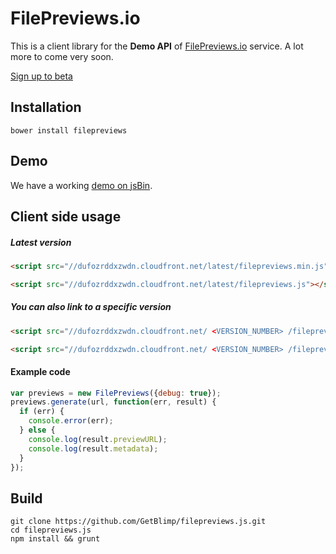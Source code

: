 # FilePreviews.io
This is a client library for the **Demo API** of [FilePreviews.io](http://filepreviews.io) service. A lot more to come very soon.

[Sign up to beta](http://eepurl.com/To0U1)

## Installation
```
bower install filepreviews
```

## Demo
We have a working [demo on jsBin](http://jsbin.com/losaf/39/edit?js,output).

## Client side usage

##### Latest version
```html
<script src="//dufozrddxzwdn.cloudfront.net/latest/filepreviews.min.js"></script>
```
```html
<script src="//dufozrddxzwdn.cloudfront.net/latest/filepreviews.js"></script>
```

##### You can also link to a specific version
```html
<script src="//dufozrddxzwdn.cloudfront.net/ <VERSION_NUMBER> /filepreviews.min.js"></script>
```
```html
<script src="//dufozrddxzwdn.cloudfront.net/ <VERSION_NUMBER> /filepreviews.js"></script>
```

#### Example code
```js
var previews = new FilePreviews({debug: true});
previews.generate(url, function(err, result) {
  if (err) {
    console.error(err);
  } else {
    console.log(result.previewURL);
    console.log(result.metadata);
  }
});
```

## Build
```
git clone https://github.com/GetBlimp/filepreviews.js.git
cd filepreviews.js
npm install && grunt
```
